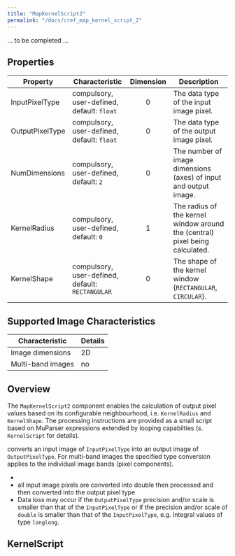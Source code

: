 ```yaml
---
title: "MapKernelScript2"
permalink: "/docs/cref_map_kernel_script_2"
--- 
```

<link rel="shortcut icon" type="image/x-icon" href="../LUMASS_icon_64.ico">

... to be completed ...

## Properties

 Property | Characteristic | Dimension | Description 
----------|----------------|:-----------:|-------------
InputPixelType | compulsory,<br>user-defined, default: `float` | 0 | The data type of the input image pixel.
OutputPixelType | compulsory,<br>user-defined, default: `float` | 0 | The data type of the output image pixel.
NumDimensions | compulsory,<br>user-defined, default: `2` | 0 | The number of image dimensions (axes) of input and output image.
KernelRadius | compulsory,<br>user-defined, default: `0` | 1 | The radius of the kernel window around the (central) pixel being calculated. 
KernelShape | compulsory,<br>user-defined, default: `RECTANGULAR` | 0 | The shape of the kernel window {`RECTANGULAR`, `CIRCULAR`}.



## Supported Image Characteristics

Characteristic | Details
---------------|---------
Image dimensions | 2D
Multi-band images | no

## Overview

The `MapKernelScript2` component enables the calculation of output pixel values based on its configurable neighbourhood, i.e. `KernelRadius` and `KernelShape`. The processing instructions are provided as a small script based on MuParser expressions extended by looping capabilties (s. `KernelScript` for details). 

converts an input image of `InputPixelType` into an output image of `OutputPixelType`. For multi-band images the specified type conversion applies to the individual image bands (pixel components).

- 
- all input image pixels are converted into double then processed and then converted into the output pixel type
- Data loss may occur if the `OutputPixelType` precision and/or scale is smaller than that of the `InputPixelType` or if the precision and/or scale of `double` is smaller than that of the `InputPixelType`, e.g. integral values of type `longlong`.


## KernelScript
